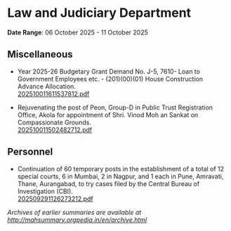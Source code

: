 # Law and Judiciary Department

**Date Range**: 06 October 2025 - 11 October 2025


## Miscellaneous
- Year 2025-26 Budgetary Grant Demand No. J-5, 7610- Loan to Government Employees etc. - (201)(00)(01) House Construction Advance Allocation.\
  [202510011611537812.pdf](https://gr.maharashtra.gov.in/Site/Upload/Government%20Resolutions/English/202510011611537812.pdf)

- Rejuvenating the post of Peon, Group-D in Public Trust Registration Office, Akola for appointment of Shri. Vinod Moh    an Sankat on Compassionate Grounds.\
  [202510011502482712.pdf](https://gr.maharashtra.gov.in/Site/Upload/Government%20Resolutions/English/202510011502482712.pdf)

## Personnel
- Continuation of 60 temporary posts in the establishment of a total of 12 special courts, 6 in Mumbai, 2 in Nagpur, and 1 each in Pune, Amravati, Thane, Aurangabad, to try cases filed by the Central Bureau of Investigation (CBI).\
  [202509291126273212.pdf](https://gr.maharashtra.gov.in/Site/Upload/Government%20Resolutions/English/202509291126273212.pdf)


*Archives of earlier summaries are available at http://mahsummary.orgpedia.in/en/archive.html*